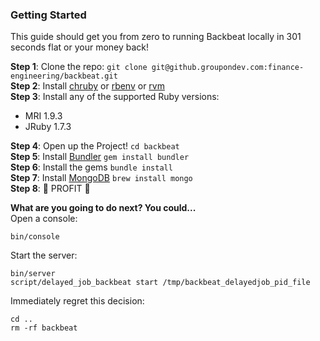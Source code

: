 ### Getting Started
This guide should get you from zero to running Backbeat locally in 301 seconds flat or your money back!

__Step 1__: Clone the repo: ```git clone
git@github.groupondev.com:finance-engineering/backbeat.git```  
__Step 2__: Install [chruby](https://github.com/postmodern/chruby#install)
or [rbenv](https://github.com/sstephenson/rbenv/#installation) or
[rvm](https://rvm.io/rvm/install/)  
__Step 3__: Install any of the supported Ruby versions:
 - MRI 1.9.3
 - JRuby 1.7.3

__Step 4__: Open up the Project! `cd backbeat`  
__Step 5__: Install [Bundler](http://gembundler.com/) `gem install bundler`  
__Step 6__: Install the gems `bundle install`  
__Step 7__: Install [MongoDB](http://www.mongodb.org/) `brew install mongo`  
__Step 8__: :money_with_wings:  PROFIT :money_with_wings:   					

__What are you going to do next? You could...__  
Open a console:  
```
bin/console
```
Start the server:  
```
bin/server
script/delayed_job_backbeat start /tmp/backbeat_delayedjob_pid_file
```
Immediately regret this decision:
```
cd ..
rm -rf backbeat
```
